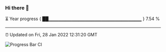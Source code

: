 ### Hi there 👋

⏳ Year progress { ██▁▁▁▁▁▁▁▁▁▁▁▁▁▁▁▁▁▁▁▁▁▁▁▁▁▁▁▁ } 7.54 %

---

⏰ Updated on Fri, 28 Jan 2022 12:31:20 GMT

![Progress Bar CI](https://github.com/ZhaoGui/ZhaoGui/workflows/Progress%20Bar%20CI/badge.svg)
